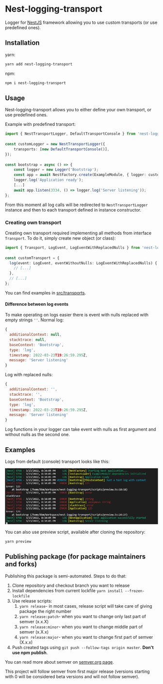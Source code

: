 # Nest-logging-transport

Logger for [NestJS](https://nestjs.com/) framework allowing you to
use custom transports (or use predefined ones).

## Installation

yarn:

```sh
yarn add nest-logging-transport
```

npm:

```sh
npm i nest-logging-transport
```

## Usage

Nest-logging-transport allows you to either define your own transport, or use predefined ones.

Example with predefined transport:

```ts
import { NestTransportLogger, DefaultTransportConsole } from 'nest-logging-transport';

const customLogger = new NestTransportLogger({
    transports: [new DefaultTransportConsole()],
});

const bootstrap = async () => {
    const logger = new Logger('Bootstrap');
    const app = await NestFactory.create(ExampleModule, { logger: customLogger });
    logger.log('Application ready');
    [...]
    await app.listen(3334, () => logger.log('Server listening'));
};
```

From this moment all log calls will be redirected to `NestTransportLogger` instance and then
to each transport defined in instance constructor.

### Creating own transport

Creating own transport required implementing all methods from interface `Transport`.
To do it, simply create new object (or class):

```ts
import { Transport, LogEvent, LogEventWithReplacedNulls } from 'nest-logging-transport';

const customTransport = {
  log(event: LogEvent, eventWithoutNulls: LogEventWithReplacedNulls) {
    // [...]
  },
  // [...]
};
```

You can find examples in [src/transports](./src/transports/).

#### Difference between log events

To make operating on logs easier there is event with nulls replaced with empty strings `''`.
Normal log:

```js
{
  additionalContext: null,
  stacktrace: null,
  baseContext: 'Bootstrap',
  type: 'log',
  timestamp: 2022-03-23T19:26:59.295Z,
  message: 'Server listening'
}
```

Log with replaced nulls:

```js
{
  additionalContext: '',
  stacktrace: '',
  baseContext: 'Bootstrap',
  type: 'log',
  timestamp: 2022-03-23T19:26:59.295Z,
  message: 'Server listening'
}
```

Log functions in your logger can take event with nulls as first argument and without
nulls as the second one.

## Examples

Logs from default (console) transport looks like this:

![image showing example log output](./docs/images/log-example.png)

You can also use preview script, available after cloning the repository:

```sh
yarn preview
```

## Publishing package (for package maintainers and forks)

Publishing this package is semi-automated.
Steps to do that:

1. Clone repository and checkout branch you want to release
2. Install dependencies from current lockfile `yarn install --frozen-lockfile`
3. Use release scripts:
   1. `yarn release`- in most cases, release script will take care of giving package the right number
   2. `yarn release:patch`- when you want to change only last part of semver (x.x.X)
   3. `yarn release:minor`- when you want to change middle part of semver (x.X.x)
   4. `yarn release:major`- when you want to change first part of semver (X.x.x)
4. Push created tags using `git push --follow-tags origin master`. **Don't use npm publish**.

You can read more about semver on [semver.org page](https://semver.org).

This project will follow semver from first major release (versions starting with 0 will be considered beta versions and will not follow semver).
